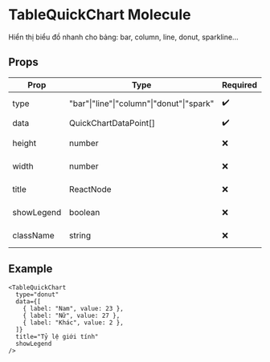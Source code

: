 # TableQuickChart Molecule

Hiển thị biểu đồ nhanh cho bảng: bar, column, line, donut, sparkline...

## Props

| Prop       | Type            | Required | Description                       |
|------------|-----------------|----------|-----------------------------------|
| type       | "bar"&#124;"line"&#124;"column"&#124;"donut"&#124;"spark" | ✔️ | Loại biểu đồ   |
| data       | QuickChartDataPoint[] | ✔️  | Dữ liệu                           |
| height     | number          | ❌       | Chiều cao chart                   |
| width      | number          | ❌       | Chiều rộng chart                  |
| title      | ReactNode       | ❌       | Tiêu đề chart                     |
| showLegend | boolean         | ❌       | Hiện chú thích                    |
| className  | string          | ❌       | Custom className                  |

## Example

```tsx
<TableQuickChart
  type="donut"
  data={[
    { label: "Nam", value: 23 },
    { label: "Nữ", value: 27 },
    { label: "Khác", value: 2 },
  ]}
  title="Tỷ lệ giới tính"
  showLegend
/>
